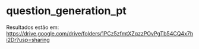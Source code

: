 # question_generation_pt

Resultados estão em:
    https://drive.google.com/drive/folders/1PCz5zfmtXZqzzPOvPgTb54CQ4x7hi2Dr?usp=sharing
